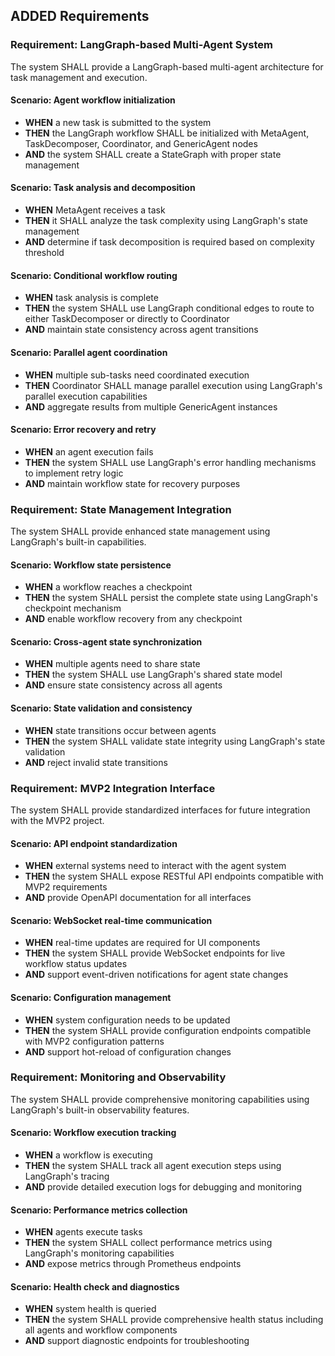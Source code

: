 ## ADDED Requirements

### Requirement: LangGraph-based Multi-Agent System
The system SHALL provide a LangGraph-based multi-agent architecture for task management and execution.

#### Scenario: Agent workflow initialization
- **WHEN** a new task is submitted to the system
- **THEN** the LangGraph workflow SHALL be initialized with MetaAgent, TaskDecomposer, Coordinator, and GenericAgent nodes
- **AND** the system SHALL create a StateGraph with proper state management

#### Scenario: Task analysis and decomposition
- **WHEN** MetaAgent receives a task
- **THEN** it SHALL analyze the task complexity using LangGraph's state management
- **AND** determine if task decomposition is required based on complexity threshold

#### Scenario: Conditional workflow routing
- **WHEN** task analysis is complete
- **THEN** the system SHALL use LangGraph conditional edges to route to either TaskDecomposer or directly to Coordinator
- **AND** maintain state consistency across agent transitions

#### Scenario: Parallel agent coordination
- **WHEN** multiple sub-tasks need coordinated execution
- **THEN** Coordinator SHALL manage parallel execution using LangGraph's parallel execution capabilities
- **AND** aggregate results from multiple GenericAgent instances

#### Scenario: Error recovery and retry
- **WHEN** an agent execution fails
- **THEN** the system SHALL use LangGraph's error handling mechanisms to implement retry logic
- **AND** maintain workflow state for recovery purposes

### Requirement: State Management Integration
The system SHALL provide enhanced state management using LangGraph's built-in capabilities.

#### Scenario: Workflow state persistence
- **WHEN** a workflow reaches a checkpoint
- **THEN** the system SHALL persist the complete state using LangGraph's checkpoint mechanism
- **AND** enable workflow recovery from any checkpoint

#### Scenario: Cross-agent state synchronization
- **WHEN** multiple agents need to share state
- **THEN** the system SHALL use LangGraph's shared state model
- **AND** ensure state consistency across all agents

#### Scenario: State validation and consistency
- **WHEN** state transitions occur between agents
- **THEN** the system SHALL validate state integrity using LangGraph's state validation
- **AND** reject invalid state transitions

### Requirement: MVP2 Integration Interface
The system SHALL provide standardized interfaces for future integration with the MVP2 project.

#### Scenario: API endpoint standardization
- **WHEN** external systems need to interact with the agent system
- **THEN** the system SHALL expose RESTful API endpoints compatible with MVP2 requirements
- **AND** provide OpenAPI documentation for all interfaces

#### Scenario: WebSocket real-time communication
- **WHEN** real-time updates are required for UI components
- **THEN** the system SHALL provide WebSocket endpoints for live workflow status updates
- **AND** support event-driven notifications for agent state changes

#### Scenario: Configuration management
- **WHEN** system configuration needs to be updated
- **THEN** the system SHALL provide configuration endpoints compatible with MVP2 configuration patterns
- **AND** support hot-reload of configuration changes

### Requirement: Monitoring and Observability
The system SHALL provide comprehensive monitoring capabilities using LangGraph's built-in observability features.

#### Scenario: Workflow execution tracking
- **WHEN** a workflow is executing
- **THEN** the system SHALL track all agent execution steps using LangGraph's tracing
- **AND** provide detailed execution logs for debugging and monitoring

#### Scenario: Performance metrics collection
- **WHEN** agents execute tasks
- **THEN** the system SHALL collect performance metrics using LangGraph's monitoring capabilities
- **AND** expose metrics through Prometheus endpoints

#### Scenario: Health check and diagnostics
- **WHEN** system health is queried
- **THEN** the system SHALL provide comprehensive health status including all agents and workflow components
- **AND** support diagnostic endpoints for troubleshooting